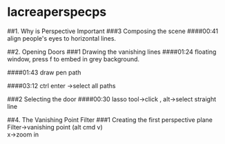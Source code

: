 # lacreaperspecps
##1. Why is Perspective Important
###3 Composing the scene
####00:41
align people's eyes to horizontal lines.

##2. Opening Doors
###1 Drawing the vanishing lines
####01:24
floating window, press f to embed in grey background.

####01:43
draw pen path

####03:12
ctrl enter ->select all paths

###2 Selecting the door
####00:30
lasso tool->click , alt->select straight line











##4. The Vanishing Point Filter
###1 Creating the first perspective plane
Filter->vanishing point (alt cmd v)  
x->zoom in
